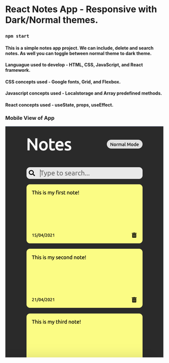# React Notes App - Responsive with Dark/Normal themes.

### `npm start`

#### This is a simple notes app project. We can include, delete and search notes. As well you can toggle between normal theme to dark theme.


<h4> Languague used to develop - HTML, CSS, JavaScript, and React framework.</h4>


<h4> CSS concepts used - Google fonts, Grid, and Flexbox.</h4>


<h4> Javascript concepts used - Localstorage and Array predefined methods.</h4>


<h4> React concepts used - useState, props, useEffect.</h4>


### Mobile View of App
![Mobile View of App](https://github.com/TejasSathe010/React-Notes-App/blob/master/Screenshot%202022-01-15%20at%204.12.35%20PM.png)

